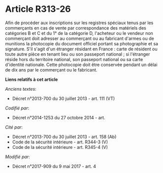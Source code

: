 # Article R313-26

Afin de procéder aux inscriptions sur les registres spéciaux tenus par les commerçants en cas de vente par correspondance des
matériels des catégories B et C et du 1° de la catégorie D, l'acheteur ou le vendeur non commerçant doit adresser au
commerçant ou au fabricant d'armes ou de munitions la photocopie du document officiel portant sa photographie et sa
signature. S'il s'agit d'un étranger résidant en France : carte de résident ou toute autre pièce en tenant lieu ou son
passeport national ; si l'étranger réside hors du territoire national, son passeport national ou sa carte d'identité
nationale. Cette photocopie doit être conservée pendant un délai de dix ans par le commerçant ou le fabricant.

**Liens relatifs à cet article**

_Anciens textes_:

  - Décret n°2013-700 du 30 juillet 2013 - art. 111 (VT)

_Codifié par_:

  - Décret n°2014-1253 du 27 octobre 2014 - art.

_Cité par_:

  - Décret n°2013-700 du 30 juillet 2013 - art. 158 (Ab)
  - Code de la sécurité intérieure - art. R344-3 (V)
  - Code de la sécurité intérieure - art. R345-4 (V)

_Modifié par_:

  - Décret n°2017-909 du 9 mai 2017 - art. 4
